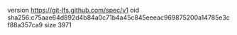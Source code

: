 version https://git-lfs.github.com/spec/v1
oid sha256:c75aae64d892d4b84a0c71b4a45c845eeeac969875200a14785e3cf88a357ca9
size 3971

